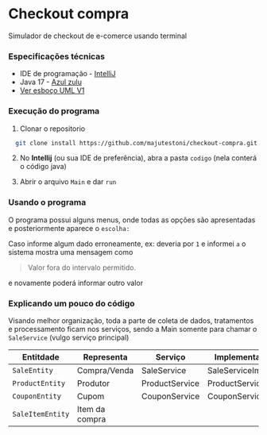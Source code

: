 
# Checkout compra

Simulador de checkout de e-comerce usando terminal

### Especificações técnicas
 * IDE de programação - [IntelliJ](https://www.jetbrains.com/idea/download/?section=windows) 
 * Java 17 - [Azul zulu](https://www.azul.com/downloads/?package=jdk#zulu)
* [Ver esboço UML V1](uml_v1.png)


### Execução do programa
1. Clonar o repositorio 
```bash
  git clone install https://github.com/majutestoni/checkout-compra.git 
```

2. No **Intellij** (ou sua IDE de preferência), abra a pasta `codigo` (nela conterá o código java)

3. Abrir o arquivo `Main` e dar `run`

### Usando o programa
O programa possui alguns menus, onde todas as opções são apresentadas e posteriormente aparece o `escolha:`

Caso informe algum dado erroneamente, ex: deveria por `1` e informei `a` o sistema mostra uma mensagem como 
> Valor fora do intervalo permitido.

e novamente poderá informar outro valor

### Explicando um pouco do código

Visando melhor organização, toda a parte de coleta de dados, tratamentos e processamento ficam nos serviços, sendo a Main somente para chamar o `SaleService` (vulgo serviço principal) 

| Entitdade | Representa | Serviço | Implementação |
| ------ | ------ | ------ | ------ |
| `SaleEntity` | Compra/Venda | SaleService | SaleServiceImpl |
| `ProductEntity` | Produtor | ProductService | ProductServiceImpl |
| `CouponEntity` | Cupom | CouponService | CouponServiceImpl |
| `SaleItemEntity` | Item da compra |  | |